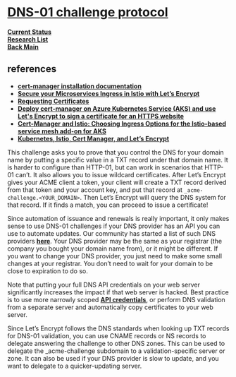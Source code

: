 # **[DNS-01 challenge protocol](https://letsencrypt.org/docs/challenge-types/#dns-01-challenge)**

**[Current Status](../../../../../development/status/weekly/current_status.md)**\
**[Research List](../../../../esearch_list.md)**\
**[Back Main](../../../../../README.md)**

## references

- **[cert-manager installation documentation](https://cert-manager.io/docs/installation/kubernetes/)**
- **[Secure your Microservices Ingress in Istio with Let’s Encrypt](https://invisibl.io/blog/secure-your-microservices-ingress-in-istio-with-lets-encrypt/)**
- **[Requesting Certificates](https://cert-manager.io/docs/usage/)**
- **[Deploy cert-manager on Azure Kubernetes Service (AKS) and use Let's Encrypt to sign a certificate for an HTTPS website](https://cert-manager.io/docs/tutorials/getting-started-aks-letsencrypt/)**
- **[Cert-Manager and Istio: Choosing Ingress Options for the Istio-based service mesh add-on for AKS](https://medium.com/microsoftazure/cert-manager-and-istio-choosing-ingress-options-for-the-istio-based-service-mesh-add-on-for-aks-c633c97fa4f2)**
- **[Kubernetes, Istio, Cert Manager, and Let’s Encrypt](https://medium.com/@rd.petrusek/kubernetes-istio-cert-manager-and-lets-encrypt-c3e0822a3aaf)**

This challenge asks you to prove that you control the DNS for your domain name by putting a specific value in a TXT record under that domain name. It is harder to configure than HTTP-01, but can work in scenarios that HTTP-01 can’t. It also allows you to issue wildcard certificates. After Let’s Encrypt gives your ACME client a token, your client will create a TXT record derived from that token and your account key, and put that record at `_acme-challenge.<YOUR_DOMAIN>`. Then Let’s Encrypt will query the DNS system for that record. If it finds a match, you can proceed to issue a certificate!

Since automation of issuance and renewals is really important, it only makes sense to use DNS-01 challenges if your DNS provider has an API you can use to automate updates. Our community has started a list of such DNS providers **[here](https://community.letsencrypt.org/t/dns-providers-who-easily-integrate-with-lets-encrypt-dns-validation/86438)**. Your DNS provider may be the same as your registrar (the company you bought your domain name from), or it might be different. If you want to change your DNS provider, you just need to make some small changes at your registrar. You don’t need to wait for your domain to be close to expiration to do so.

Note that putting your full DNS API credentials on your web server significantly increases the impact if that web server is hacked. Best practice is to use more narrowly scoped **[API credentials](https://www.eff.org/deeplinks/2018/02/technical-deep-dive-securing-automation-acme-dns-challenge-validation)**, or perform DNS validation from a separate server and automatically copy certificates to your web server.

Since Let’s Encrypt follows the DNS standards when looking up TXT records for DNS-01 validation, you can use CNAME records or NS records to delegate answering the challenge to other DNS zones. This can be used to delegate the _acme-challenge subdomain to a validation-specific server or zone. It can also be used if your DNS provider is slow to update, and you want to delegate to a quicker-updating server.
